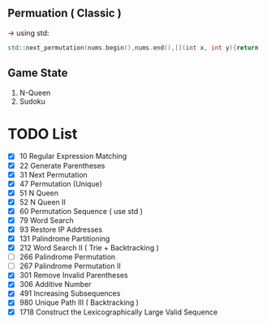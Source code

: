 ## Permuation ( Classic )

-> using std:
```cpp
std::next_permutation(nums.begin(),nums.end(),[](int x, int y){return  x<=y ; });
```

## Game State
1. N-Queen   
2. Sudoku   


# TODO List
- [x] 10   Regular Expression Matching
- [x] 22   Generate Parentheses
- [x] 31   Next Permutation
- [x] 47   Permutation (Unique)
- [x] 51   N Queen
- [x] 52   N Queen II
- [x] 60   Permutation Sequence ( use std )
- [x] 79   Word Search
- [x] 93   Restore IP Addresses 
- [x] 131  Palindrome Partitioning
- [x] 212  Word Search II ( Trie + Backtracking )
- [ ] 266  Palindrome Permutation 
- [ ] 267  Palindrome Permutation II
- [x] 301  Remove Invalid Parentheses
- [x] 306  Additive Number
- [x] 491  Increasing Subsequences
- [x] 980  Unique Path III ( Backtracking )
- [x] 1718 Construct the Lexicographically Large Valid Sequence